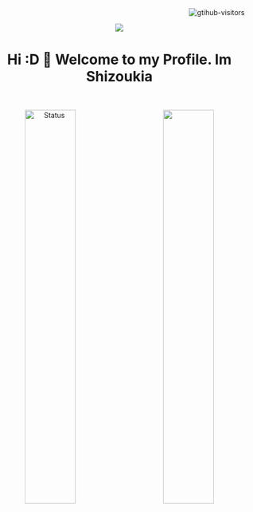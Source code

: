 <a href="https://github.com/Charmve/computer-vision-in-action">
    <img align="right" src="https://komarev.com/ghpvc/?username=Shizoukia&label=Visitors&color=red&style=flat&logo=github" alt="gtihub-visitors" />
</a>
<br>
<p align="center">
  <img src="https://capsule-render.vercel.app/api?type=Waving&color=0:0080FF,100:EF00FF&height=200&animation=fadeIn&section=header&text=Shizoukia-XY&fontColor=ffffff&fontSize=60&">
</p>

  <h1 align="center">Hi :D 👋 Welcome to my Profile. Im Shizoukia</h1>


<br>

<p align="center">
  <a href="https://github.com/Shizoukia" class="rich-diff-level-one">
    <img align="left" width="45%" src="https://github-readme-stats.vercel.app/api?username=Shizoukia&show_icons=true" alt="Status" >
    <img align="right" width="45%" src="https://github-readme-stats.vercel.app/api/top-langs/?username=Shizoukia&layout=compact" >
  </a>
</p>
